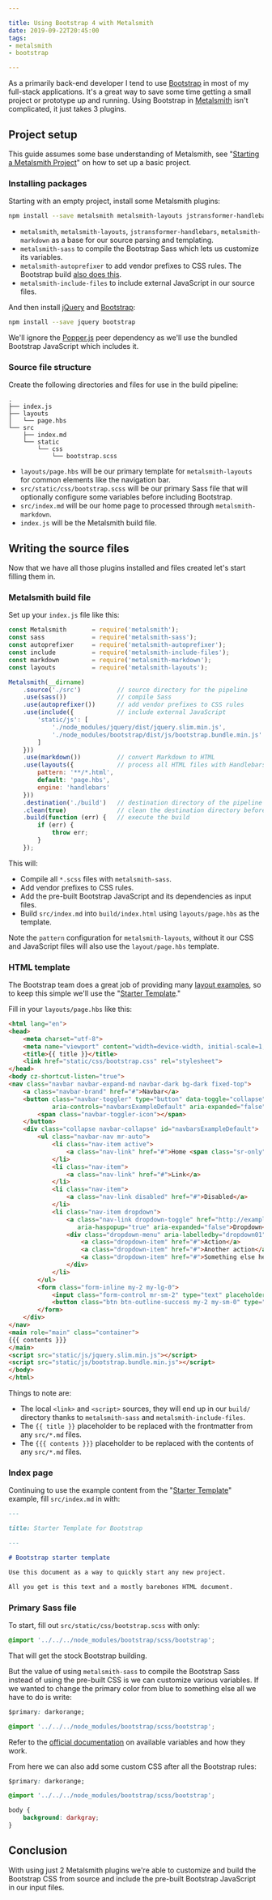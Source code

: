 ```yaml
---

title: Using Bootstrap 4 with Metalsmith
date: 2019-09-22T20:45:00
tags:
- metalsmith
- bootstrap

---
```


As a primarily back-end developer I tend to use [Bootstrap](https://getbootstrap.com/) in most of my full-stack applications. It's a great way to save some time getting a small project or prototype up and running. Using Bootstrap in [Metalsmith](https://metalsmith.io/) isn't complicated, it just takes 3 plugins.

## Project setup

This guide assumes some base understanding of Metalsmith, see "[Starting a Metalsmith Project](/blog/starting-a-metalsmith-project)" on how to set up a basic project.

### Installing packages

Starting with an empty project, install some Metalsmith plugins:

```bash
npm install --save metalsmith metalsmith-layouts jstransformer-handlebars metalsmith-markdown metalsmith-sass metalsmith-autoprefixer metalsmith-include-files
```

- `metalsmith`, `metalsmith-layouts`, `jstransformer-handlebars`, `metalsmith-markdown` as a base for our source parsing and templating.
- `metalsmith-sass` to compile the Bootstrap Sass which lets us customize its variables.
- `metalsmith-autoprefixer` to add vendor prefixes to CSS rules. The Bootstrap build [also does this](https://getbootstrap.com/docs/4.0/getting-started/build-tools/#autoprefixer).
- `metalsmith-include-files` to include external JavaScript in our source files.

And then install [jQuery](https://jquery.com/) and [Bootstrap](https://getbootstrap.com/):

```bash
npm install --save jquery bootstrap
```

We'll ignore the [Popper.js](https://popper.js.org/) peer dependency as we'll use the bundled Bootstrap JavaScript which includes it.

### Source file structure

Create the following directories and files for use in the build pipeline:

```text
.
├── index.js
├── layouts
│   └── page.hbs
└── src
    ├── index.md
    └── static
        └── css
            └── bootstrap.scss
```

- `layouts/page.hbs` will be our primary template for `metalsmith-layouts` for common elements like the navigation bar.
- `src/static/css/bootstrap.scss` will be our primary Sass file that will optionally configure some variables before including Bootstrap.
- `src/index.md` will be our home page to processed through `metalsmith-markdown`.
- `index.js` will be the Metalsmith build file.

## Writing the source files

Now that we have all those plugins installed and files created let's start filling them in.

### Metalsmith build file

Set up your `index.js` file like this:

```javascript
const Metalsmith       = require('metalsmith');
const sass             = require('metalsmith-sass');
const autoprefixer     = require('metalsmith-autoprefixer');
const include          = require('metalsmith-include-files');
const markdown         = require('metalsmith-markdown');
const layouts          = require('metalsmith-layouts');

Metalsmith(__dirname)
    .source('./src')          // source directory for the pipeline
    .use(sass())              // compile Sass
    .use(autoprefixer())      // add vendor prefixes to CSS rules
    .use(include({            // include external JavaScript
        'static/js': [
            './node_modules/jquery/dist/jquery.slim.min.js',
            './node_modules/bootstrap/dist/js/bootstrap.bundle.min.js'
        ]
    }))
    .use(markdown())          // convert Markdown to HTML
    .use(layouts({            // process all HTML files with Handlebars
        pattern: '**/*.html',
        default: 'page.hbs',
        engine: 'handlebars'
    }))
    .destination('./build')   // destination directory of the pipeline
    .clean(true)              // clean the destination directory before build
    .build(function (err) {   // execute the build
        if (err) {
            throw err;
        }
    });
```

This will:

- Compile all `*.scss` files with `metalsmith-sass`.
- Add vendor prefixes to CSS rules.
- Add the pre-built Bootstrap JavaScript and its dependencies as input files.
- Build `src/index.md` into `build/index.html` using `layouts/page.hbs` as the template.

Note the `pattern` configuration for `metalsmith-layouts`, without it our CSS and JavaScript files will also use the `layout/page.hbs` template.

### HTML template

The Bootstrap team does a great job of providing many [layout examples](https://getbootstrap.com/docs/4.0/examples/), so to keep this simple we'll use the "[Starter Template](https://getbootstrap.com/docs/4.0/examples/starter-template/)."

Fill in your `layouts/page.hbs` like this:

```html
<html lang="en">
<head>
    <meta charset="utf-8">
    <meta name="viewport" content="width=device-width, initial-scale=1, shrink-to-fit=no">
    <title>{{ title }}</title>
    <link href="static/css/bootstrap.css" rel="stylesheet">
</head>
<body cz-shortcut-listen="true">
<nav class="navbar navbar-expand-md navbar-dark bg-dark fixed-top">
    <a class="navbar-brand" href="#">Navbar</a>
    <button class="navbar-toggler" type="button" data-toggle="collapse" data-target="#navbarsExampleDefault"
            aria-controls="navbarsExampleDefault" aria-expanded="false" aria-label="Toggle navigation">
        <span class="navbar-toggler-icon"></span>
    </button>
    <div class="collapse navbar-collapse" id="navbarsExampleDefault">
        <ul class="navbar-nav mr-auto">
            <li class="nav-item active">
                <a class="nav-link" href="#">Home <span class="sr-only">(current)</span></a>
            </li>
            <li class="nav-item">
                <a class="nav-link" href="#">Link</a>
            </li>
            <li class="nav-item">
                <a class="nav-link disabled" href="#">Disabled</a>
            </li>
            <li class="nav-item dropdown">
                <a class="nav-link dropdown-toggle" href="http://example.com" id="dropdown01" data-toggle="dropdown"
                   aria-haspopup="true" aria-expanded="false">Dropdown</a>
                <div class="dropdown-menu" aria-labelledby="dropdown01">
                    <a class="dropdown-item" href="#">Action</a>
                    <a class="dropdown-item" href="#">Another action</a>
                    <a class="dropdown-item" href="#">Something else here</a>
                </div>
            </li>
        </ul>
        <form class="form-inline my-2 my-lg-0">
            <input class="form-control mr-sm-2" type="text" placeholder="Search" aria-label="Search">
            <button class="btn btn-outline-success my-2 my-sm-0" type="submit">Search</button>
        </form>
    </div>
</nav>
<main role="main" class="container">
{{{ contents }}}
</main>
<script src="static/js/jquery.slim.min.js"></script>
<script src="static/js/bootstrap.bundle.min.js"></script>
</body>
</html>
```

Things to note are:

- The local `<link>` and `<script>` sources, they will end up in our `build/` directory thanks to `metalsmith-sass` and `metalsmith-include-files`.
- The `{{ title }}` placeholder to be replaced with the frontmatter from any `src/*.md` files.
- The `{{{ contents }}}` placeholder to be replaced with the contents of any `src/*.md` files.

### Index page

Continuing to use the example content from the "[Starter Template](https://getbootstrap.com/docs/4.0/examples/starter-template/)" example, fill `src/index.md` in with:

```markdown
---

title: Starter Template for Bootstrap

---

# Bootstrap starter template

Use this document as a way to quickly start any new project.

All you get is this text and a mostly barebones HTML document.
```

### Primary Sass file

To start, fill out `src/static/css/bootstrap.scss` with only:

```css
@import '../../../node_modules/bootstrap/scss/bootstrap';
```

That will get the stock Bootstrap building.

But the value of using `metalsmith-sass` to compile the Bootstrap Sass instead of using the pre-built CSS is we can customize various variables. If we wanted to change the primary color from blue to something else all we have to do is write:

```css
$primary: darkorange;

@import '../../../node_modules/bootstrap/scss/bootstrap';
```

Refer to the [official documentation](https://getbootstrap.com/docs/4.0/getting-started/theming/#variable-defaults) on available variables and how they work.

From here we can also add some custom CSS after all the Bootstrap rules:

```css
$primary: darkorange;

@import '../../../node_modules/bootstrap/scss/bootstrap';

body {
    background: darkgray;
}
```

## Conclusion

With using just 2 Metalsmith plugins we're able to customize and build the Bootstrap CSS from source and include the pre-built Bootstrap JavaScript in our input files.
